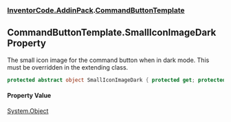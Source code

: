 ### [InventorCode\.AddinPack](InventorCode.AddinPack.md 'InventorCode\.AddinPack').[CommandButtonTemplate](InventorCode.AddinPack.CommandButtonTemplate.md 'InventorCode\.AddinPack\.CommandButtonTemplate')

## CommandButtonTemplate\.SmallIconImageDark Property

The small icon image for the command button when in dark mode\. This must be overridden in the extending class\.

```csharp
protected abstract object SmallIconImageDark { protected get; protected set; }
```

#### Property Value
[System\.Object](https://learn.microsoft.com/en-us/dotnet/api/system.object 'System\.Object')